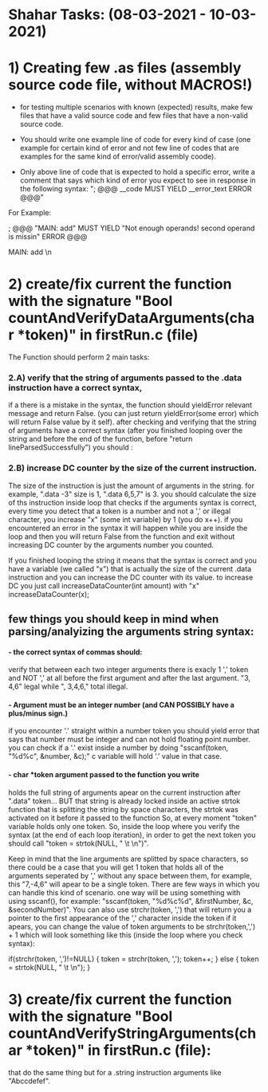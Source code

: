 # Shahar Tasks: (08-03-2021 - 10-03-2021)
# 1) Creating few .as files (assembly source code file, without MACROS!) 
- for testing multiple scenarios with known (expected) results, make few files that have a valid source code and few files that have a non-valid source code.

- You should write one example line of code for every kind of case (one example for certain kind of error and not few line of codes that are examples for the same kind of error/valid assembly coode).

- Only above line of code that is expected to hold a specific error, write a comment that says which kind of error you expect to see in response in the following syntax: "; @@@ __code MUST YIELD __error_text  ERROR @@@"

For Example:

; @@@ "MAIN: add" MUST YIELD "Not enough operands! second operand is missin" ERROR @@@

MAIN: add \n


# 2) create/fix current the function with the signature "Bool countAndVerifyDataArguments(char *token)" in firstRun.c (file)
The Function should perform 2 main tasks:
### 2.A) verify that the string of arguments passed to the .data instruction have a correct syntax, 
if a there is a mistake in the syntax, the function should yieldError relevant message and return False. (you can just return yieldError(some error) which will return False value by it self). after checking and verifying that the string of arguments have a correct syntax  (after you finished looping over the string and before the end of the function, before "return lineParsedSuccessfully") you should :
### 2.B) increase DC counter by the size of the current instruction. 
The size of the instruction is just the amount of arguments in the string.
for example, ".data -3" size is 1, ".data 6,5,7" is 3. you should calculate the size 
of ths instruction inside loop that checks if the arguments syntax is correct,
every time you detect that a token is a number and not a ',' or illegal character, 
you increase "x" (some int variable) by 1 (you do x++).
if you encountered an error in the syntax it will happen while you are inside the loop and
then you will return False from the function and exit without increasing DC counter by the arguments number
you counted.

If you finished looping the string it means that the syntax is correct and you have a variable (we called "x")
that is actually the size of the current .data instruction and you can increase the DC counter with its value.
to increase DC you just call increaseDataCounter(int amount) with "x" increaseDataCounter(x);

## few things you should keep in mind when parsing/analyizing the arguments string syntax:

#### - the correct syntax of commas should: 
verify that between each two integer arguments there is exacly 1 ',' token and NOT ',' at all before the first argument and after the last argument. "3, 4,6" legal while ", 3,4,6," total illegal.

#### - Argument must be an integer number (and CAN POSSIBLY have a plus/minus sign.) 
if you encounter '.' straight within a number token you should yield error that says that number must be integer and can not hold floating point number. you can check if a '.' exist inside a number by doing "sscanf(token, "%d%c", &number, &c);"
c variable will hold '.' value in that case.

#### - char *token argument passed to the function you write 
holds the full string of arguments apear on the current instruction after ".data" token... BUT that string  is already locked inside an active strtok function that is splitting the string by space characters, the strtok was activated on it before it passed to the function So, at every moment "token" variable holds only one token. So, inside the loop where you verify the syntax (at the end of each loop iteration), in order to get the next token you should call "token = strtok(NULL, " \t \n")". 

Keep in mind that the line arguments are splitted by space characters, so there could be a case that you will get 1 token that holds all of the arguments seperated by ',' without any space between them, for example, this "7,-4,6" will apear to be a single token. 
There are few ways in which you can handle this kind of scenario. one way will be using something with using sscanf(), for example: "sscanf(token, "%d%c%d", &firstNumber, &c, &secondNumber)". 
You can also use strchr(token, ',') that will return you a pointer to the first appearance of the ',' character inside the token if it apears, you can change the value of token arguments to be strchr(token,',') + 1 which will look something like this (inside the loop where you check syntax):

if(strchr(token, ',')!=NULL) {
token = strchr(token, ',');
token++;
} else {
    token = strtok(NULL, " \t \n");
}


# 3) create/fix current the function with the signature "Bool countAndVerifyStringArguments(char *token)" in firstRun.c (file):
 that do the same thing but for a .string instruction arguments like "Abccdefef".




